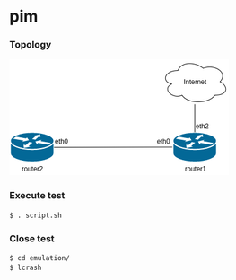 # pim

### Topology
![topology](topology.png)


### Execute test

```sh
$ . script.sh
```

### Close test

```sh
$ cd emulation/
$ lcrash
```


